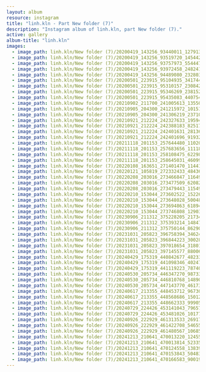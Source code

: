```yaml
---
layout: album
resource: instagram
title: "linh.kln - Part New folder (7)"
description: "Instagram album of linh.kln, part New folder (7)."
active: gallery
album-title: "linh.kln"
images:
  - image_path: linh.kln/New folder (7)/20200419_143256_93440011_1279136245619425_7098539873456732380_n.jpg
  - image_path: linh.kln/New folder (7)/20200419_143256_93519720_145442217029088_363917038056298022_n.jpg
  - image_path: linh.kln/New folder (7)/20200419_143256_93757973_554447725452508_41291705094332600_n.jpg
  - image_path: linh.kln/New folder (7)/20200419_143256_93972458_248241576325309_8887541907109154780_n.jpg
  - image_path: linh.kln/New folder (7)/20200419_143256_94489080_232803844450684_8284968316157707077_n.jpg
  - image_path: linh.kln/New folder (7)/20200501_223915_95104935_3417449738282426_5960915062153591178_n.jpg
  - image_path: linh.kln/New folder (7)/20200501_223915_95310157_230842458176958_6074096590093242822_n.jpg
  - image_path: linh.kln/New folder (7)/20200501_223915_95346269_238152654098694_6120511145174826885_n.jpg
  - image_path: linh.kln/New folder (7)/20200501_223915_95435083_440754573437034_2155365071578115961_n.jpg
  - image_path: linh.kln/New folder (7)/20210902_211700_241005613_1355040224898429_6603926799748026986_n.jpg
  - image_path: linh.kln/New folder (7)/20210905_204300_241215972_1015134782645149_5529324272854010418_n.jpg
  - image_path: linh.kln/New folder (7)/20210905_204300_241306219_237100581538737_3050759593642270744_n.jpg
  - image_path: linh.kln/New folder (7)/20210921_212224_242327633_195945452628712_7940363430072922295_n.jpg
  - image_path: linh.kln/New folder (7)/20210921_212224_242388183_825178791487199_104323175995099442_n.jpg
  - image_path: linh.kln/New folder (7)/20210921_212224_242401631_281361576912357_6224956283849347403_n.jpg
  - image_path: linh.kln/New folder (7)/20210921_212224_242401696_919321148997218_4978569932165958773_n.jpg
  - image_path: linh.kln/New folder (7)/20211118_201153_257644480_1102045073870015_2373533015396554682_n.jpg
  - image_path: linh.kln/New folder (7)/20211118_201153_257683656_1111801982894587_2501653565035125137_n.jpg
  - image_path: linh.kln/New folder (7)/20211118_201153_258108475_622980725403034_7166434655476807580_n.jpg
  - image_path: linh.kln/New folder (7)/20211118_201153_258645031_460991665571773_4573972241510048099_n.jpg
  - image_path: linh.kln/New folder (7)/20220108_163651_271401470_1144127062990861_6364636996247308869_n.jpg
  - image_path: linh.kln/New folder (7)/20220121_105819_272332433_484366740082772_253983796760541696_n.jpg
  - image_path: linh.kln/New folder (7)/20220208_203016_273466847_1164932197668748_4492654997998909127_n.jpg
  - image_path: linh.kln/New folder (7)/20220208_203016_273477509_620828065889607_3470789266067915734_n.jpg
  - image_path: linh.kln/New folder (7)/20220208_203016_273479443_115497081045367_3326531592740482552_n.jpg
  - image_path: linh.kln/New folder (7)/20220210_153044_273602522_152260863834245_7391718484075891582_n.jpg
  - image_path: linh.kln/New folder (7)/20220210_153044_273648028_500484118161571_5686063653195844197_n.jpg
  - image_path: linh.kln/New folder (7)/20220210_153044_273694863_618948535864934_2855448312811772972_n.jpg
  - image_path: linh.kln/New folder (7)/20220210_153044_273746808_1290360661431738_4143907506082550176_n.jpg
  - image_path: linh.kln/New folder (7)/20230906_211312_375228205_2173499702843335_1762608572225186665_n.jpg
  - image_path: linh.kln/New folder (7)/20230906_211312_375393214_1484772305631364_6854945639082381106_n.jpg
  - image_path: linh.kln/New folder (7)/20230906_211312_375750144_862902084759145_6366936761604698234_n.jpg
  - image_path: linh.kln/New folder (7)/20231031_205823_396758394_346247527883726_6372858371817050407_n.jpg
  - image_path: linh.kln/New folder (7)/20231031_205823_396844223_300287289475205_8447615496770215475_n.jpg
  - image_path: linh.kln/New folder (7)/20231031_205823_397018654_318014597617646_3150396411875957366_n.jpg
  - image_path: linh.kln/New folder (7)/20231031_205823_397145577_880062579967327_3035607775511125576_n.jpg
  - image_path: linh.kln/New folder (7)/20240429_175319_440842677_482335480898869_1993185863131197946_n.jpg
  - image_path: linh.kln/New folder (7)/20240429_175319_441098346_402476416026013_6558302539593473767_n.jpg
  - image_path: linh.kln/New folder (7)/20240429_175319_441119223_787409426671718_2570834294093946255_n.jpg
  - image_path: linh.kln/New folder (7)/20240530_205734_446347270_987335316347235_8782330038150778345_n.jpg
  - image_path: linh.kln/New folder (7)/20240530_205734_446810768_1489070658383197_3342566405808751949_n.jpg
  - image_path: linh.kln/New folder (7)/20240530_205734_447143770_461734843207526_284287115126052534_n.jpg
  - image_path: linh.kln/New folder (7)/20240617_213355_448453712_967300185088939_1377050709374874833_n.jpg
  - image_path: linh.kln/New folder (7)/20240617_213355_448568686_1501209744123077_8785581981677725273_n.jpg
  - image_path: linh.kln/New folder (7)/20240617_213355_448662333_999053271437169_4624253945106742929_n.jpg
  - image_path: linh.kln/New folder (7)/20240729_224426_453141043_796578662647189_8864741830897018505_n.jpg
  - image_path: linh.kln/New folder (7)/20240729_224426_453481026_1017713386146971_8692235049244791004_n.jpg
  - image_path: linh.kln/New folder (7)/20240926_222929_461313533_26917475164567659_1887150108378907609_n.jpg
  - image_path: linh.kln/New folder (7)/20240926_222929_461422708_546557214421388_1893798258884894603_n.jpg
  - image_path: linh.kln/New folder (7)/20240926_222929_461480567_1068515544878704_3880776848518765328_n.jpg
  - image_path: linh.kln/New folder (7)/20241213_210641_470013220_1245591950067314_4117543453256720632_n.jpg
  - image_path: linh.kln/New folder (7)/20241213_210641_470013814_523356990856490_2412667729597834881_n.jpg
  - image_path: linh.kln/New folder (7)/20241213_210641_470124558_1383970496099409_4172106608391469633_n.jpg
  - image_path: linh.kln/New folder (7)/20241213_210641_470153843_504838262601649_874936605569836101_n.jpg
  - image_path: linh.kln/New folder (7)/20241213_210641_470166583_9001973656558264_5230224979361634324_n.jpg
---
```

